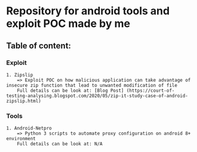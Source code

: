 # Repository for android tools and exploit POC made by me

## Table of content:  
  ### Exploit  
    1. Zipslip  
        => Exploit POC on how malicious application can take advantage of insecure zip function that lead to unwanted modification of file  
        Full details can be look at: [Blog Post] (https://court-of-testing-analysing.blogspot.com/2020/05/zip-it-study-case-of-android-zipslip.html)
  ### Tools  
    1. Android-Netpro  
        => Python 3 scripts to automate proxy configuration on android 8+ environment  
        Full details can be look at: N/A
